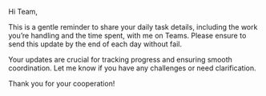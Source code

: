 Hi Team,

This is a gentle reminder to share your daily task details, including the work you’re handling and the time spent, with me on Teams. Please ensure to send this update by the end of each day without fail.

Your updates are crucial for tracking progress and ensuring smooth coordination. Let me know if you have any challenges or need clarification.

Thank you for your cooperation!